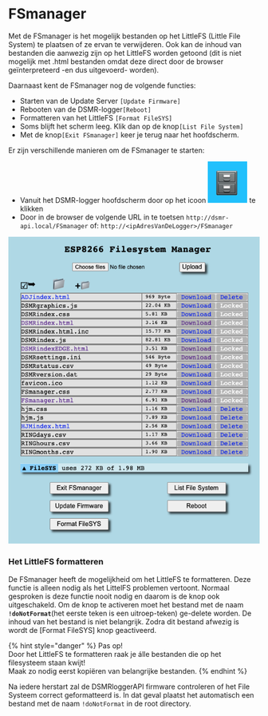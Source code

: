 # FSmanager

Met de FSmanager is het mogelijk bestanden op het LittleFS \(Little File System\) te plaatsen of ze ervan te verwijderen. Ook kan de inhoud van bestanden die aanwezig zijn op het LittleFS worden getoond \(dit is niet mogelijk met .html bestanden omdat deze direct door de browser geïnterpreteerd -en dus uitgevoerd- worden\).

Daarnaast kent de FSmanager nog de volgende functies:

* Starten van de Update Server    `[Update Firmware]`
* Rebooten van de DSMR-logger`[Reboot]`
* Formatteren van het LittleFS   `[Format FileSYS]`
* Soms blijft het scherm leeg. Klik dan op de knop`[List File System]`
* Met de knop`[Exit FSmanager]` keer je terug naar het hoofdscherm.

Er zijn verschillende manieren om de FSmanager te starten:

* Vanuit het DSMR-logger hoofdscherm door op het icoon ![](.gitbook/assets/fsmanagericoon.png) te klikken
* Door in de browser de volgende URL in te toetsen           `http://dsmr-api.local/FSmanager` of:          `http://<ipAdresVanDeLogger>/FSmanager`

![](.gitbook/assets/screenshot-2021-06-09-at-14.03.47.png)

### Het LittleFS formatteren

De FSmanager heeft de mogelijkheid om het LittleFS te formatteren. Deze functie is alleen nodig als het LittelFS problemen vertoont. Normaal gesproken is deze functie nooit nodig en daarom is de knop ook uitgeschakeld. Om de knop te activeren moet het bestand met de  naam **`!doNotFormat`**\(het eerste teken is een uitroep-teken\) ge-delete worden. De inhoud van het bestand is niet belangrijk. Zodra dit bestand afwezig is wordt de \[Format FileSYS\] knop geactiveerd.

{% hint style="danger" %}
Pas op!  
Door het LittleFS te formatteren raak je álle bestanden die op het filesysteem staan kwijt!  
Maak zo nodig eerst kopiëren van belangrijke bestanden.
{% endhint %}

Na iedere herstart zal de DSMRloggerAPI firmware controleren of het File Systeem correct geformatteerd is. In dat geval plaatst het automatisch een bestand met de naam `!doNotFormat` in de root directory.

